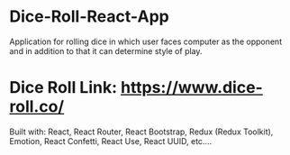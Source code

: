 # Dice-Roll-React-App

Application for rolling dice in which user faces computer as the opponent and in addition to that it can determine style of play. 

# Dice Roll Link: https://www.dice-roll.co/

Built with: React, React Router, React Bootstrap, Redux (Redux Toolkit), Emotion, React Confetti, React Use, React UUID, etc.... 
